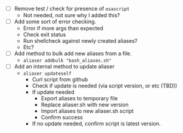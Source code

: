 - [ ] Remove test / check for presence of `osascript`
    - Not needed, not sure why I added this?
- [ ] Add some sort of error checking.
    - Error if more args than expected
    - Check exit status
    - Run shellcheck against newly created aliases?
    - Etc?
- [ ] Add method to bulk add new aliases from a file.
    - `aliaser addbulk "bash_aliases.sh"`
- [ ] Add an internal method to update aliaser
    - `aliaser updateself`
      - Curl script from github
      - Check if update is needed (via script version, or etc (TBD))
      - If update needed
          - Export aliases to temporary file
          - Replace aliaser.sh with new version
          - Import aliases to new aliaser.sh script
          - Confirm success
      - If no update needed, confirm script is latest version.
